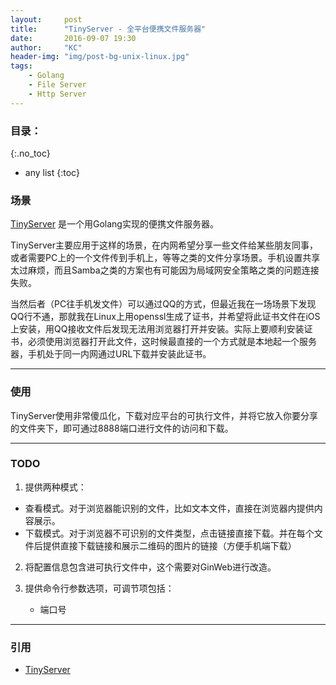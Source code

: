 ```yaml
---
layout:     post
title:      "TinyServer - 全平台便携文件服务器"
date:       2016-09-07 19:30
author:     "KC"
header-img: "img/post-bg-unix-linux.jpg"
tags:
    - Golang
    - File Server
    - Http Server
---
```


### 目录：
{:.no_toc}
* any list
{:toc}

### 场景

[TinyServer](https://github.com/kimiazhu/tinyserver) 是一个用Golang实现的便携文件服务器。

TinyServer主要应用于这样的场景，在内网希望分享一些文件给某些朋友同事，或者需要PC上的一个文件传到手机上，等等之类的文件分享场景。手机设置共享太过麻烦，而且Samba之类的方案也有可能因为局域网安全策略之类的问题连接失败。

当然后者（PC往手机发文件）可以通过QQ的方式，但最近我在一场场景下发现QQ行不通，那就我在Linux上用openssl生成了证书，并希望将此证书文件在iOS上安装，用QQ接收文件后发现无法用浏览器打开并安装。实际上要顺利安装证书，必须使用浏览器打开此文件，这时候最直接的一个方式就是本地起一个服务器，手机处于同一内网通过URL下载并安装此证书。

---

### 使用

TinyServer使用非常傻瓜化，下载对应平台的可执行文件，并将它放入你要分享的文件夹下，即可通过8888端口进行文件的访问和下载。

---

### TODO

1. 提供两种模式：

  - 查看模式。对于浏览器能识别的文件，比如文本文件，直接在浏览器内提供内容展示。
  - 下载模式。对于浏览器不可识别的文件类型，点击链接直接下载。并在每个文件后提供直接下载链接和展示二维码的图片的链接（方便手机端下载）

2. 将配置信息包含进可执行文件中，这个需要对GinWeb进行改造。

3. 提供命令行参数选项，可调节项包括：

	- 端口号

---

### 引用

- [TinyServer](https://github.com/kimiazhu/tinyserver)
